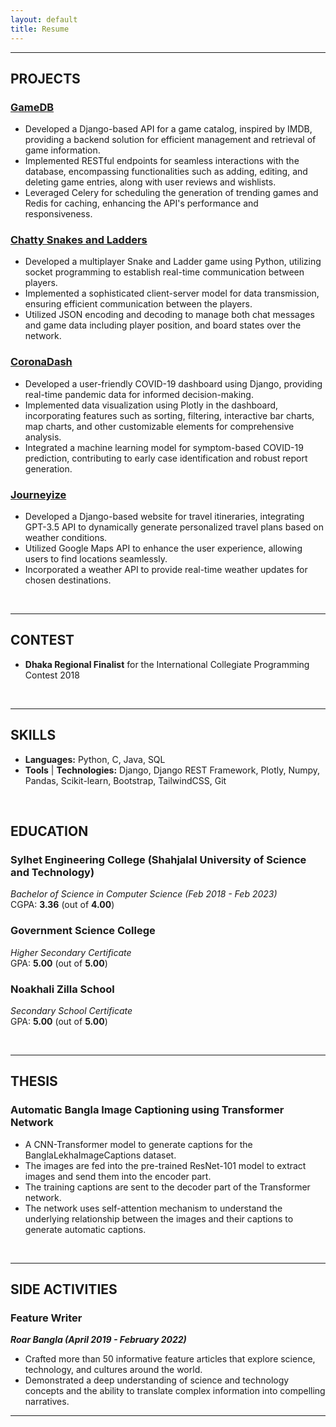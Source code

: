 ```yaml
---
layout: default
title: Resume
---
```


---
## PROJECTS

 
### [GameDB](https://github.com/nishorgo/GameDB)
* Developed a Django-based API for a game catalog, inspired by IMDB, providing a backend solution for efficient management and retrieval of game information.
* Implemented RESTful endpoints for seamless interactions with the database, encompassing functionalities such as adding, editing, and deleting game entries, along with user reviews and wishlists.
* Leveraged Celery for scheduling the generation of trending games and Redis for caching, enhancing the API's performance and responsiveness.

### [Chatty Snakes and Ladders](https://github.com/nishorgo/ChattySnakeLadders)
* Developed a multiplayer Snake and Ladder game using Python, utilizing socket programming to establish real-time communication between players.
* Implemented a sophisticated client-server model for data transmission, ensuring efficient communication between the players.
* Utilized JSON encoding and decoding to manage both chat messages and game data including player position, and board states over the network.

### [CoronaDash](https://github.com/nishorgo/CoronaDash)
* Developed a user-friendly COVID-19 dashboard using Django, providing real-time pandemic data for informed decision-making.
* Implemented data visualization using Plotly in the dashboard, incorporating features such as sorting, filtering, interactive bar charts, map charts, and other customizable elements for comprehensive analysis.
* Integrated a machine learning model for symptom-based COVID-19 prediction, contributing to early case identification and robust report generation.

### [Journeyize](https://github.com/nishorgo/Journeyize)
* Developed a Django-based website for travel itineraries, integrating GPT-3.5 API to dynamically generate personalized travel plans based on weather conditions.
* Utilized Google Maps API to enhance the user experience, allowing users to find locations seamlessly.
* Incorporated a weather API to provide real-time weather updates for chosen destinations.

<br />

---
## CONTEST

* **Dhaka Regional Finalist** for the International Collegiate Programming Contest 2018

<br />

---
## SKILLS  

* **Languages:** Python, C, Java, SQL
* **Tools** &#124; **Technologies:**  Django, Django REST Framework, Plotly, Numpy, Pandas, Scikit-learn, Bootstrap, TailwindCSS, Git

<br />


## EDUCATION

### Sylhet Engineering College (Shahjalal University of Science and Technology)  
*Bachelor of Science in Computer Science (Feb 2018 - Feb 2023)*  
CGPA: **3.36** (out of **4.00**) 

### Government Science College
*Higher Secondary Certificate*  
GPA: **5.00** (out of **5.00**)

### Noakhali Zilla School
*Secondary School Certificate*  
GPA: **5.00** (out of **5.00**)


<br />

---
## THESIS

### Automatic Bangla Image Captioning using Transformer Network
* A CNN-Transformer model to generate captions for the BanglaLekhaImageCaptions dataset.
* The images are fed into the pre-trained ResNet-101 model to extract images and send them into the encoder part.
* The training captions are sent to the decoder part of the Transformer network.
* The network uses self-attention mechanism to understand the underlying relationship between the images and their captions to generate automatic captions.

<br />

---
## SIDE ACTIVITIES

### Feature Writer
***Roar Bangla (April 2019 - February 2022)***
* Crafted more than 50 informative feature articles that explore science, technology, and cultures around the world.
* Demonstrated a deep understanding of science and technology concepts and the ability to translate complex information into compelling narratives.

---


